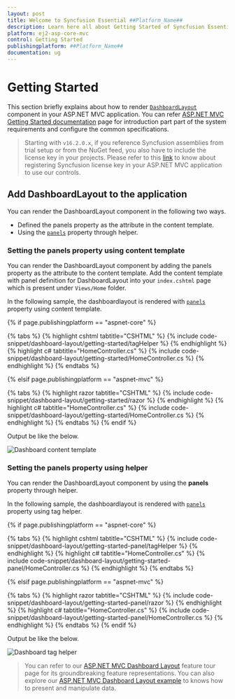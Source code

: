 ```yaml
---
layout: post
title: Welcome to Syncfusion Essential ##Platform_Name##
description: Learn here all about Getting Started of Syncfusion Essential ##Platform_Name## widgets based on HTML5 and jQuery.
platform: ej2-asp-core-mvc
control: Getting Started
publishingplatform: ##Platform_Name##
documentation: ug
---
```



# Getting Started

 This section briefly explains about how to render [`DashboardLayout`](https://help.syncfusion.com/cr/cref_files/aspnetcore-js2/Syncfusion.EJ2~Syncfusion.EJ2.Layouts.DashboardLayout.html) component in your ASP.NET MVC application. You can refer [ASP.NET MVC Getting Started documentation](../getting-started) page for introduction part part of the system requirements and configure the common specifications.

> Starting with `v16.2.0.x`, if you reference Syncfusion assemblies from trial setup or from the NuGet feed,
you also have to include the license key in your projects.
Please refer to this [link](https://help.syncfusion.com/common/essential-studio/licensing/license-key) to know about registering Syncfusion license key in your ASP.NET MVC application to use our controls.

## Add DashboardLayout to the application

You can render the DashboardLayout component in the following two ways.

* Defined the panels property as the attribute in the content template.
* Using the [`panels`](https://help.syncfusion.com/cr/cref_files/aspnetcore-js2/Syncfusion.EJ2~Syncfusion.EJ2.Layouts.DashboardLayout~Panels.html) property through helper.

### Setting the panels property using content template

You can render the DashboardLayout component by adding the panels property as the attribute to the content template. Add the content template with panel definition for DashboardLayout into your `index.cshtml` page which is present under `Views/Home` folder.

In the following sample, the dashboardlayout is rendered with [`panels`](https://help.syncfusion.com/cr/cref_files/aspnetcore-js2/Syncfusion.EJ2~Syncfusion.EJ2.Layouts.DashboardLayout~Panels.html) property using content template.

{% if page.publishingplatform == "aspnet-core" %}

{% tabs %}
{% highlight cshtml tabtitle="CSHTML" %}
{% include code-snippet/dashboard-layout/getting-started/tagHelper %}
{% endhighlight %}
{% highlight c# tabtitle="HomeController.cs" %}
{% include code-snippet/dashboard-layout/getting-started/HomeController.cs %}
{% endhighlight %}
{% endtabs %}

{% elsif page.publishingplatform == "aspnet-mvc" %}

{% tabs %}
{% highlight razor tabtitle="CSHTML" %}
{% include code-snippet/dashboard-layout/getting-started/razor %}
{% endhighlight %}
{% highlight c# tabtitle="HomeController.cs" %}
{% include code-snippet/dashboard-layout/getting-started/HomeController.cs %}
{% endhighlight %}
{% endtabs %}
{% endif %}



Output be like the below.

![Dashboard content template](./images/content_template.PNG)

### Setting the panels property using helper

You can render the DashboardLayout component by using the **panels** property through helper.

In the following sample, the dashboardlayout is rendered with [`panels`](https://help.syncfusion.com/cr/cref_files/aspnetcore-js2/Syncfusion.EJ2~Syncfusion.EJ2.Layouts.DashboardLayout~Panels.html) property using tag helper.

{% if page.publishingplatform == "aspnet-core" %}

{% tabs %}
{% highlight cshtml tabtitle="CSHTML" %}
{% include code-snippet/dashboard-layout/getting-started-panel/tagHelper %}
{% endhighlight %}
{% highlight c# tabtitle="HomeController.cs" %}
{% include code-snippet/dashboard-layout/getting-started-panel/HomeController.cs %}
{% endhighlight %}
{% endtabs %}

{% elsif page.publishingplatform == "aspnet-mvc" %}

{% tabs %}
{% highlight razor tabtitle="CSHTML" %}
{% include code-snippet/dashboard-layout/getting-started-panel/razor %}
{% endhighlight %}
{% highlight c# tabtitle="HomeController.cs" %}
{% include code-snippet/dashboard-layout/getting-started-panel/HomeController.cs %}
{% endhighlight %}
{% endtabs %}
{% endif %}



Output be like the below.

![Dashboard tag helper](./images/tag_helper.PNG)

> You can refer to our [ASP.NET MVC Dashboard Layout](https://www.syncfusion.com/aspnet-mvc-ui-controls/dashboard-layout) feature tour page for its groundbreaking feature representations. You can also explore our [ASP.NET MVC Dashboard Layout example](https://ej2.syncfusion.com/aspnetmvc/DashboardLayout/DefaultFunctionalities#/material) to knows how to present and manipulate data.